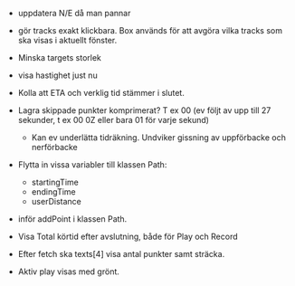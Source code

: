 * uppdatera N/E då man pannar
* gör tracks exakt klickbara. Box används för att avgöra vilka tracks som ska visas i aktuellt fönster.
* Minska targets storlek
* visa hastighet just nu
* Kolla att ETA och verklig tid stämmer i slutet.

* Lagra skippade punkter komprimerat? T ex 00 (ev följt av upp till 27 sekunder, t ex 00 0Z eller bara 01 för varje sekund)
	* Kan ev underlätta tidräkning. Undviker gissning av uppförbacke och nerförbacke

* Flytta in vissa variabler till klassen Path:
	* startingTime
	* endingTime
	* userDistance

* inför addPoint i klassen Path.

* Visa Total körtid efter avslutning, både för Play och Record

* Efter fetch ska texts[4] visa antal punkter samt sträcka.

* Aktiv play visas med grönt.
